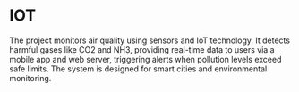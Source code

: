 # IOT
The project monitors air quality using sensors and IoT technology. It detects harmful gases like CO2 and NH3, providing real-time data to users via a mobile app and web server, triggering alerts when pollution levels exceed safe limits. The system is designed for smart cities and environmental monitoring.
